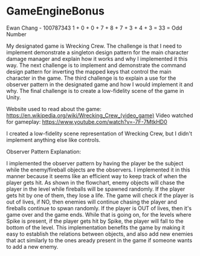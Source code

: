 # GameEngineBonus
Ewan Chang - 100787343
1 + 0 + 0 + 7 + 8 + 7 + 3 + 4 + 3 = 33 = Odd Number

My designated game is Wrecking Crew. The challenge is that I need to implement demonstrate a singleton design pattern for the main character damage manager
and explain how it works and why I implemented it this way. The next challenge is to implement and demonstrate the command design pattern for inverting the
mapped keys that control the main character in the game. The third challenge is to explain a use for the observer pattern in the designated game and how
I would implement it and why. The final challenge is to create a low-fidelity scene of the game in Unity.

Website used to read about the game: https://en.wikipedia.org/wiki/Wrecking_Crew_(video_game)
Video watched for gameplay: https://www.youtube.com/watch?v=-7F-7MtkHD0

I created a low-fidelity scene representation of Wrecking Crew, but I didn't implement anything else like controls.

Observer Pattern Explanation:

I implemented the observer pattern by having the player be the subject while the enemy/fireball objects are the observers.
I implemented it in this manner because it seems like an efficient way to keep track of when the player gets hit.
As shown in the flowchart, enemy objects will chase the player in the level while fireballs will be spawned randomly.
If the player gets hit by one of them, they lose a life. The game will check if the player is out of lives, if NO, then enemies will
continue chasing the player and fireballs continue to spwan randomly. If the player is OUT of lives, then it's game over and the game ends.
While that is going on, for the levels where Spike is present, if the player gets hit by Spike, the player will fall to the bottom of the level.
This implementation benefits the game by making it easy to establish the relations between objects, and also add new enemies that act similarly
to the ones aready present in the game if someone wants to add a new enemy.